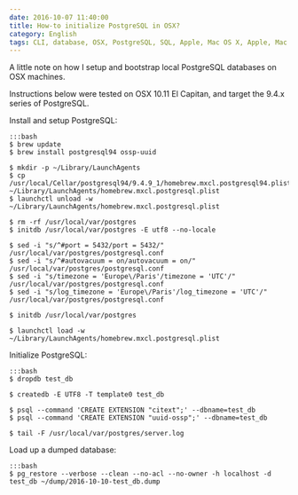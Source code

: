 ```yaml
---
date: 2016-10-07 11:40:00
title: How-to initialize PostgreSQL in OSX?
category: English
tags: CLI, database, OSX, PostgreSQL, SQL, Apple, Mac OS X, Apple, Mac OS X El Capitan
---
```


A little note on how I setup and bootstrap local PostgreSQL databases on OSX
machines.

Instructions below were tested on OSX 10.11 El Capitan, and target the 9.4.x series of
PostgreSQL.

Install and setup PostgreSQL:

    :::bash
    $ brew update
    $ brew install postgresql94 ossp-uuid

    $ mkdir -p ~/Library/LaunchAgents
    $ cp /usr/local/Cellar/postgresql94/9.4.9_1/homebrew.mxcl.postgresql94.plist ~/Library/LaunchAgents/homebrew.mxcl.postgresql.plist
    $ launchctl unload -w ~/Library/LaunchAgents/homebrew.mxcl.postgresql.plist

    $ rm -rf /usr/local/var/postgres
    $ initdb /usr/local/var/postgres -E utf8 --no-locale

    $ sed -i "s/^#port = 5432/port = 5432/" /usr/local/var/postgres/postgresql.conf
    $ sed -i "s/^#autovacuum = on/autovacuum = on/" /usr/local/var/postgres/postgresql.conf
    $ sed -i "s/timezone = 'Europe\/Paris'/timezone = 'UTC'/" /usr/local/var/postgres/postgresql.conf
    $ sed -i "s/log_timezone = 'Europe\/Paris'/log_timezone = 'UTC'/" /usr/local/var/postgres/postgresql.conf

    $ initdb /usr/local/var/postgres

    $ launchctl load -w ~/Library/LaunchAgents/homebrew.mxcl.postgresql.plist

Initialize PostgreSQL:

    :::bash
    $ dropdb test_db

    $ createdb -E UTF8 -T template0 test_db

    $ psql --command 'CREATE EXTENSION "citext";' --dbname=test_db
    $ psql --command 'CREATE EXTENSION "uuid-ossp";' --dbname=test_db

    $ tail -F /usr/local/var/postgres/server.log

Load up a dumped database:

    :::bash
    $ pg_restore --verbose --clean --no-acl --no-owner -h localhost -d test_db ~/dump/2016-10-10-test_db.dump
